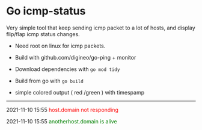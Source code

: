 # Go icmp-status

Very simple tool that keep sending icmp packet to a lot of hosts, and display flip/flap icmp status changes.

* Need root on linux for icmp packets.

* Build with github.com/digineo/go-ping + monitor

* Download dependencies with ``` go mod tidy ```

* Build from go with  ``` go build ```

* simple colored output ( red /green ) with timespamp

---

2021-11-10 15:55  <span style="color:red">host.domain not responding</span>  

2021-11-10 15:55  <span style="color:green">anotherhost.domain is alive</span>
